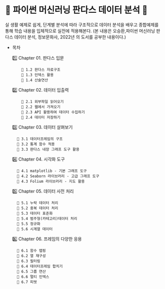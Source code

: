 <h1> 🔔 파이썬 머신러닝 판다스 데이터 분석 🔔 </h1>

실 생활 예제로 쉽게, 단계별 분석에 따라 구조적으로 데이터 분석을 배우고 종합예제를 통해 학습 내용을 입체적으로 실전에 적용해본다.
(본 내용은 오승환,파이썬 머신러닝 판다스 데이터 분석, 정보문화사, 2022년 의 도서를 공부한 내용이다.)

* 목차

  1️⃣ Chapter 01. 판다스 입문
  
          🔸 1.2 판다스 자료구조
          🔸 1.3 인덱스 활용
          🔸 1.4 산술연산

  2️⃣ Chapter 02. 데이터 입출력
  
          🔸 2.1 외부파일 읽어오기
          🔸 2.2 웹에서 가져오기
          🔸 2.3 API 활용하여 데이터 수집하기
          🔸 2.4 데이터 저장하기

  3️⃣ Chapter 03. 데이터 살펴보기

        🔸 3.1 데이터프레임의 구조
        🔸 3.2 통계 함수 적용
        🔸 3.3 판다스 내장 그래프 도구 활용


  4️⃣ Chapter 04. 시각화 도구

        🔸 4.1 matplotlib - 기본 그래프 도구
        🔸 4.2 Seaborn 라이브러리 - 고급 그래프 도구
        🔸 4.3 Folium 라이브러리 - 지도 활용 


   5️⃣ Chapter 05. 데이터 사전 처리

        🔸 5.1 누락 데이터 처리
        🔸 5.2 중복 데이터 처리
        🔸 5.3 데이터 표준화
        🔸 5.4 범주형(카테고리)데이터 처리
        🔸 5.5 정규화
        🔸 5.6 시계열 데이터


   6️⃣ Chapter 06. 프레임의 다양한 응용

        🔸 6.1 함수 맵핑
        🔸 6.2 열 재구성
        🔸 6.3 필터링
        🔸 6.4 데이터프레임 합치기
        🔸 6.5 그룹 연산
        🔸 6.6 멀티 인덱스
        🔸 6.7 피벗
